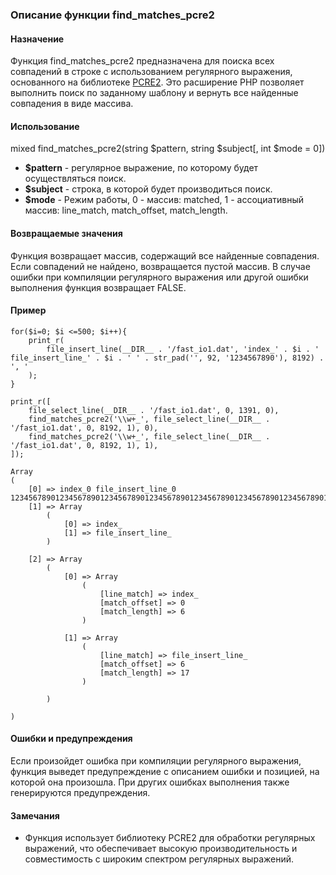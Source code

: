 ### Описание функции find_matches_pcre2

#### Назначение
Функция find_matches_pcre2 предназначена для поиска всех совпадений в строке с использованием регулярного выражения, основанного на библиотеке [PCRE2](https://pcre2project.github.io/pcre2/doc/html/index.html). Это расширение PHP позволяет выполнить поиск по заданному шаблону и вернуть все найденные совпадения в виде массива.

#### Использование
mixed find_matches_pcre2(string $pattern, string $subject[, int $mode = 0])


- **$pattern** - регулярное выражение, по которому будет осуществляться поиск.
- **$subject** - строка, в которой будет производиться поиск.
- **$mode** - Режим работы, 0 - массив: matched, 1 - ассоциативный массив: line_match, match_offset, match_length.


#### Возвращаемые значения
Функция возвращает массив, содержащий все найденные совпадения. Если совпадений не найдено, возвращается пустой массив. В случае ошибки при компиляции регулярного выражения или другой ошибки выполнения функция возвращает FALSE.

#### Пример
```
for($i=0; $i <=500; $i++){
	print_r(
		file_insert_line(__DIR__ . '/fast_io1.dat', 'index_' . $i . ' file_insert_line_' . $i . ' ' . str_pad('', 92, '1234567890'), 8192) . ', '
	);
}

print_r([
	file_select_line(__DIR__ . '/fast_io1.dat', 0, 1391, 0),
	find_matches_pcre2('\\w+_', file_select_line(__DIR__ . '/fast_io1.dat', 0, 8192, 1), 0),
	find_matches_pcre2('\\w+_', file_select_line(__DIR__ . '/fast_io1.dat', 0, 8192, 1), 1),
]);

Array
(
    [0] => index_0 file_insert_line_0 12345678901234567890123456789012345678901234567890123456789012345678901234567890123456789012
    [1] => Array
        (
            [0] => index_
            [1] => file_insert_line_
        )

    [2] => Array
        (
            [0] => Array
                (
                    [line_match] => index_
                    [match_offset] => 0
                    [match_length] => 6
                )

            [1] => Array
                (
                    [line_match] => file_insert_line_
                    [match_offset] => 6
                    [match_length] => 17
                )

        )

)

```

#### Ошибки и предупреждения
Если произойдет ошибка при компиляции регулярного выражения, функция выведет предупреждение с описанием ошибки и позицией, на которой она произошла. При других ошибках выполнения также генерируются предупреждения.

#### Замечания
- Функция использует библиотеку PCRE2 для обработки регулярных выражений, что обеспечивает высокую производительность и совместимость с широким спектром регулярных выражений.

